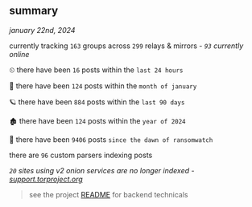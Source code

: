 
## summary
_january 22nd, 2024_

currently tracking `163` groups across `299` relays & mirrors - _`93` currently online_

⏲ there have been `16` posts within the `last 24 hours`

🦈 there have been `124` posts within the `month of january`

🪐 there have been `884` posts within the `last 90 days`

🏚 there have been `124` posts within the `year of 2024`

🦕 there have been `9406` posts `since the dawn of ransomwatch`

there are `96` custom parsers indexing posts

_`20` sites using v2 onion services are no longer indexed - [support.torproject.org](https://support.torproject.org/onionservices/v2-deprecation/)_

> see the project [README](https://github.com/joshhighet/ransomwatch#ransomwatch--) for backend technicals
